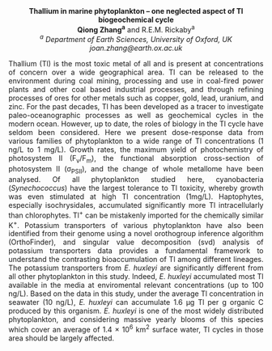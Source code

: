 <center><strong>Thallium in marine phytoplankton – one neglected aspect of Tl
biogeochemical cycle</strong>

<center><strong>Qiong Zhang<sup>a</sup></strong> and R.E.M. Rickaby<sup>a</sup>

<center><i><sup>a</sup> Department of Earth Sciences, University of Oxford, UK</i>

<center><i>joan.zhang@earth.ox.ac.uk</i>

<p style="text-align:justify">Thallium (Tl) is the most toxic metal of all and is present at
concentrations of concern over a wide geographical area. Tl can be
released to the environment during coal mining, processing and use in
coal-fired power plants and other coal based industrial processes, and
through refining processes of ores for other metals such as copper,
gold, lead, uranium, and zinc. For the past decades, Tl has been
developed as a tracer to investigate paleo-oceanographic processes as
well as geochemical cycles in the modern ocean. However, up to date, the
roles of biology in the Tl cycle have seldom been considered. Here we
present dose-response data from various families of phytoplankton to a
wide range of Tl concentrations (1 ng/L to 1 mg/L). Growth rates, the
maximum yield of photochemistry of photosystem II (F<sub>v</sub>/F<sub>m</sub>), the
functional absorption cross-section of photosystem II (σ<sub>PSII</sub>), and the
change of whole metallome have been analysed. Of all phytoplankton
studied here, cyanobacteria (<i>Synechococcus</i>) have the largest tolerance
to Tl toxicity, whereby growth was even stimulated at high Tl
concentration (1mg/L). Haptophytes, especially isochrysidales,
accumulated significantly more Tl intracellularly than chlorophytes.
Tl<sup>+</sup> can be mistakenly imported for the chemically similar K<sup>+</sup>.
Potassium transporters of various phytoplankton have also been
identified from their genome using a novel orothogroup inference
algorithm (OrthoFinder), and singular value decomposition (svd) analysis
of potassium transporters data provides a fundamental framework to
understand the contrasting bioaccumulation of Tl among different
lineages. The potassium transporters from <i>E. huxleyi</i> are significantly
different from all other phytoplankton in this study. Indeed, <i>E.
huxleyi</i> accumulated most Tl available in the media at enviromental
relevant concentrations (up to 100 ng/L). Based on the data in this
study, under the average Tl concentration in seawater (10 ng/L), <i>E.
huxleyi</i> can accumulate 1.6 µg Tl per g organic C produced by this
organism. <i>E. huxleyi</i> is one of the most widely distributed
phytoplankton, and considering massive yearly blooms of this species
which cover an average of 1.4 × 10<sup>6</sup> km<sup>2</sup> surface water, Tl cycles in
those area should be largely affected.
